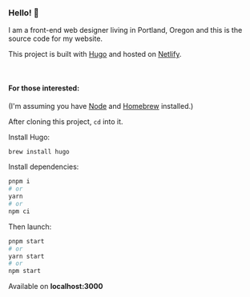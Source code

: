 ### Hello! 👋

I am a front-end web designer living in Portland, Oregon and this is the source code for my website.

This project is built with [Hugo](https://gohugo.io) and hosted on [Netlify](https://netlify.com).

<br>

#### For those interested:

(I'm assuming you have [Node](https://nodejs.org) and [Homebrew](https://brew.sh) installed.)

After cloning this project, `cd` into it.

Install Hugo:

```bash
brew install hugo
```

Install dependencies:

```bash
pnpm i
# or
yarn
# or
npm ci
```

Then launch:

```bash
pnpm start
# or
yarn start
# or
npm start
```

Available on **localhost:3000**
